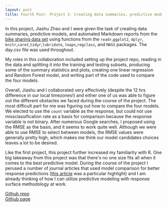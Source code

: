 ```yaml
---
layout: post
title: Fourth Post- Project 2- Creating data summaries, predictive models, and automated Markdown reports from the Bike Sharing Dataset
---
```

In this project, Jiashu Zhao and I were given the task of creating data summaries, predictive models, and automated Markdown reports from the 
[bike sharing data set](https://archive.ics.uci.edu/ml/datasets/Bike+Sharing+Dataset) using functions from the `readr`,`ggplot2`, `dplyr`, `knitr`,`caret`,`tidyr`,`lubridate`,
`leaps`,`regclass`, and `MASS` packages. The day.csv file was used throughout.

My roles in this collaboration included setting up the project repo, reading in the data and splitting it into the training and testing subsets, producing some of the summary
statistics and plots, creating one linear regression and Random Forest model, and writing part of the code used to compare the four models.

Overall, Jiashu and I collaborated very effectively (despite the 12 hrs difference in our local timezones!) and either one of us was able to figure out the different obstacles we 
faced during the course of the project. The most difficult part for me was figuring out how to compare the four models. We elected to use the `count` variable as the response, but 
could not use missclassification rate as a basis for comparison because the response variable is not binary. After numerous Google searches, I proposed using the RMSE as the basis,
and it seems to work quite well. Although we were able to use RMSE to select between models, the RMSE values were generally pretty high, which makes me think our model candidates 
choices leaves a lot to be desired.

Like the first project, this project further increased my familiarity with R. One big takeaway from this project was that there's no one size fits all when it comes to the best 
predictive model. During the course of the project I perused a number of journal articles that used model comparison for better response predictions ([this article](https://pubmed.ncbi.nlm.nih.gov/24012917/) 
was a particular highlight) and I am already thinking of how I can utilize predictive modeling with response surface methodology at work.

[Github repo](https://github.com/yemoray/ST-558-Project_2)  
[Github page](https://yemoray.github.io/ST-558-Project_2/)
